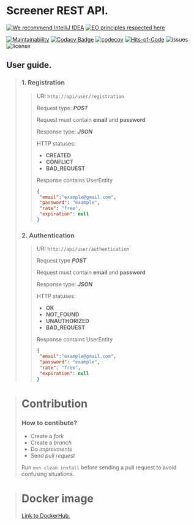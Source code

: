 # Screener REST API. 
[![We recommend IntelliJ IDEA](https://www.elegantobjects.org/intellij-idea.svg)](https://www.jetbrains.com/idea/)
[![EO principles respected here](https://www.elegantobjects.org/badge.svg)](https://www.elegantobjects.org)


[![Maintainability](https://api.codeclimate.com/v1/badges/1bdaab2672525370693d/maintainability)](https://codeclimate.com/github/l3r8yJ/screener-api/maintainability)
[![Codacy Badge](https://app.codacy.com/project/badge/Grade/ac4fc80fbccb495eb0d6201628a9ef30)](https://www.codacy.com/gh/l3r8yJ/screener-api/dashboard?utm_source=github.com&amp;utm_medium=referral&amp;utm_content=l3r8yJ/screener-api&amp;utm_campaign=Badge_Grade)
[![codecov](https://codecov.io/gh/l3r8yJ/screener-api/branch/master/graph/badge.svg?token=16IQ8G5KOD)](https://codecov.io/gh/l3r8yJ/screener-api)
[![Hits-of-Code](https://hitsofcode.com/github/l3r8yJ/screener-api?branch=master)](https://hitsofcode.com/github/l3r8yJ/screener-api/view?branch=master)
![issues](https://img.shields.io/github/issues/l3r8yJ/screener-api)
![license](https://img.shields.io/github/license/l3r8yJ/screener-api)


## User guide.
> ### 1. Registration
>> URI `http://api/user/registration`
>> 
>> Request type: ***POST***
>> 
>> Request must contain **email** and **password**
>>
>> Response type: ***JSON***
>>
>> HTTP statuses:
>>  - **CREATED**
>>  - **CONFLICT**
>>  - **BAD_REQUEST**
>>
>> Response contains UserEntity
>>
>> ```json
>> {
>>  "email":"example@gmail.com",
>>  "password": "example",
>>  "rate": "free",
>>  "expiration": null
>> }
>> ``` 
>> 
> ### 2. Authentication
>> URI `http://api/user/authentication`
>>
>> Request type ***POST***
>>
>> Request must contain **email** and **password**
>>
>> Response type: ***JSON***
>>
>> HTTP statuses:
>>  - **OK**
>>  - **NOT_FOUND**
>>  - **UNAUTHORIZED**
>>  - **BAD_REQUEST**
>> 
>> Response contains UserEntity
>> ```json
>> {
>>  "email":"example@gmail.com",
>>  "password": "example",
>>  "rate": "free",
>>  "expiration": null
>> }
>> ``` 

> # Contribution 
> ### How to contibute? 
>
> - Create a *fork*
> - Create a *branch*  
> - Do *improvments*
> - Send *pull request*
>
> Run `mvn clean install` before sending a pull request to avoid confusing situations.
>

> # Docker image
> [Link to DockerHub.](https://hub.docker.com/repository/docker/l3r8y/screener_api_image)

